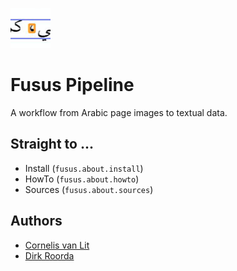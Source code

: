 ![logo](images/fusus-small.png)

# Fusus Pipeline

A workflow from Arabic page images to textual data.

## Straight to ...

* Install (`fusus.about.install`)
* HowTo (`fusus.about.howto`)
* Sources (`fusus.about.sources`)

## Authors

*   [Cornelis van Lit](https://digitalorientalist.com/about-cornelis-van-lit/)
*   [Dirk Roorda](https://www.annotation.nl)

